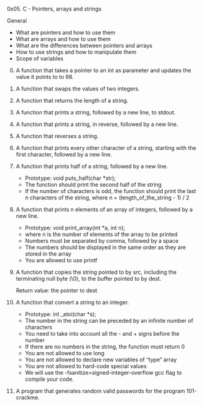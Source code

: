 0x05. C - Pointers, arrays and strings

General
* What are pointers and how to use them
* What are arrays and how to use them
* What are the differences between pointers and arrays
* How to use strings and how to manipulate them
* Scope of variables

0. A function that takes a pointer to an int as parameter and updates the value it points to to 98.

1. A function that swaps the values of two integers.

2. A function that returns the length of a string.

3. A function that prints a string, followed by a new line, to stdout.

4. A function that prints a string, in reverse, followed by a new line.

5. A function that reverses a string.

6. A function that prints every other character of a string, starting with the first character, followed by a new line.

7. A function that prints half of a string, followed by a new line.
     - Prototype: void puts_half(char *str);
     - The function should print the second half of the string
     - If the number of characters is odd, the function should print the last n characters of the string, where n = (length_of_the_string - 1) / 2

8. A function that prints n elements of an array of integers, followed by a new line.
     - Prototype: void print_array(int *a, int n);
     - where n is the number of elements of the array to be printed
     - Numbers must be separated by comma, followed by a space
     - The numbers should be displayed in the same order as they are stored in the array
     - You are allowed to use printf

9. A function that copies the string pointed to by src, including the terminating null byte (\0), to the buffer pointed to by dest.

    Return value: the pointer to dest

10. A function that convert a string to an integer.
    - Prototype: int _atoi(char *s);
    - The number in the string can be preceded by an infinite number of characters
    - You need to take into account all the - and + signs before the number
    - If there are no numbers in the string, the function must return 0
    - You are not allowed to use long
    - You are not allowed to declare new variables of “type” array
    - You are not allowed to hard-code special values
    - We will use the -fsanitize=signed-integer-overflow gcc flag to compile your code.

11. A program that generates random valid passwords for the program 101-crackme.

